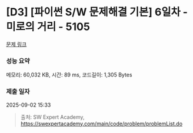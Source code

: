 # [D3] [파이썬 S/W 문제해결 기본] 6일차 - 미로의 거리 - 5105 

[문제 링크](https://swexpertacademy.com/main/code/problem/problemDetail.do?contestProbId=AWTVoHTab5gDFAVT) 

### 성능 요약

메모리: 60,032 KB, 시간: 89 ms, 코드길이: 1,305 Bytes

### 제출 일자

2025-09-02 15:33



> 출처: SW Expert Academy, https://swexpertacademy.com/main/code/problem/problemList.do